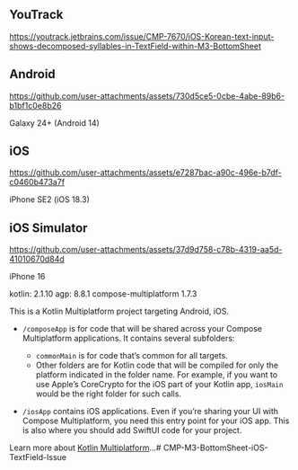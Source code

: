 ## YouTrack

https://youtrack.jetbrains.com/issue/CMP-7670/iOS-Korean-text-input-shows-decomposed-syllables-in-TextField-within-M3-BottomSheet

## Android

https://github.com/user-attachments/assets/730d5ce5-0cbe-4abe-89b6-b1bf1c0e8b26

Galaxy 24+ (Android 14)

## iOS

https://github.com/user-attachments/assets/e7287bac-a90c-496e-b7df-c0460b473a7f

iPhone SE2 (iOS 18.3)

## iOS Simulator

https://github.com/user-attachments/assets/37d9d758-c78b-4319-aa5d-41010670d84d

iPhone 16

kotlin: 2.1.10
agp: 8.8.1
compose-multiplatform 1.7.3

This is a Kotlin Multiplatform project targeting Android, iOS.

* `/composeApp` is for code that will be shared across your Compose Multiplatform applications.
  It contains several subfolders:
  - `commonMain` is for code that’s common for all targets.
  - Other folders are for Kotlin code that will be compiled for only the platform indicated in the folder name.
    For example, if you want to use Apple’s CoreCrypto for the iOS part of your Kotlin app,
    `iosMain` would be the right folder for such calls.

* `/iosApp` contains iOS applications. Even if you’re sharing your UI with Compose Multiplatform, 
  you need this entry point for your iOS app. This is also where you should add SwiftUI code for your project.


Learn more about [Kotlin Multiplatform](https://www.jetbrains.com/help/kotlin-multiplatform-dev/get-started.html)…# CMP-M3-BottomSheet-iOS-TextField-Issue
